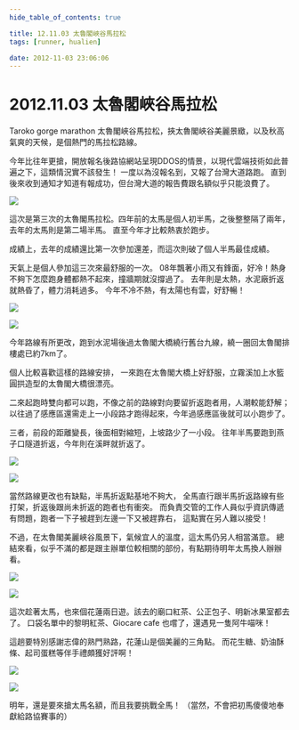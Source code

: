 ```yaml
---
hide_table_of_contents: true

title: 12.11.03 太魯閣峽谷馬拉松
tags: [runner, hualien]

date: 2012-11-03 23:06:06
---
```


2012.11.03 太魯閣峽谷馬拉松
========================

Taroko gorge marathon 太魯閣峽谷馬拉松，挾太魯閣峽谷美麗景緻，以及秋高氣爽的天候，是個熱門的馬拉松路線。

今年比往年更搶，開放報名後路協網站呈現DDOS的情景，以現代雲端技術如此普遍之下，這類情況實不該發生！
一度以為沒報名到，又報了台灣大道路跑。
直到後來收到通知才知道有報成功，但台灣大道的報告費跟名額似乎只能浪費了。

![](http://farm9.staticflickr.com/8350/8185399123_431ca19d17_c.jpg)

這次是第三次的太魯閣馬拉松。四年前的太馬是個人初半馬，之後整整隔了兩年，去年的太馬則是第二場半馬。
直至今年才比較熱衷於跑步。

成績上，去年的成績還比第一次參加還差，而這次則破了個人半馬最佳成績。

天氣上是個人參加這三次來最舒服的一次。
08年飄著小雨又有鋒面，好冷！熱身不夠下怎麼跑身體都熱不起來，撞牆期就沒撐過了。
去年則是太熱，水泥廠折返就熱昏了，體力消耗過多。
今年不冷不熱，有太陽也有雲，好舒暢！

![](http://farm9.staticflickr.com/8065/8185427456_2c825a5f6d_c.jpg)

![](http://farm9.staticflickr.com/8490/8185393529_d0a72fa5e7_c.jpg)

今年路線有所更改，跑到水泥場後過太魯閣大橋繞行舊台九線，繞一圈回太魯閣排樓處已約7km了。

個人比較喜歡這樣的路線安排，
一來跑在太魯閣大橋上好舒服，立霧溪加上水籃圓拱造型的太魯閣大橋很漂亮。

二來起跑時雙向都可以跑，不像之前的路線對向要留折返跑者用，人潮較能舒解；
以往過了感應區還需走上一小段路才跑得起來，今年過感應區後就可以小跑步了。

三者，前段的距離變長，後面相對縮短，上坡路少了一小段。
往年半馬要跑到燕子口隧道折返，今年則在溪畔就折返了。

![](http://farm9.staticflickr.com/8199/8185377807_f6b114fcf4_c.jpg)

![](http://farm9.staticflickr.com/8208/8185382233_28dae72b32_c.jpg)

當然路線更改也有缺點，半馬折返點基地不夠大，
全馬直行跟半馬折返路線有些打架，折返後跟尚未折返的跑者也有衝突。
而負責交管的工作人員似乎資訊傳遞有問題，跑者一下子被趕到左邊一下又被趕靠右，
這點實在另人難以接受！

不過，在太魯閣美麗峽谷風景下，氣候宜人的溫度，這太馬仍另人相當滿意。
總結來看，似乎不滿的都是跟主辦單位較相關的部份，有點期待明年太馬換人辦辦看。

![](http://farm9.staticflickr.com/8482/8185425520_f1ce45c876_c.jpg)

![](http://farm9.staticflickr.com/8342/8185426602_0d2379451b_c.jpg)

這次趁著太馬，也來個花蓮兩日遊。該去的廟口紅茶、公正包子、明新冰果室都去了。
口袋名單中的黎明紅茶、Giocare cafe 也嚐了，還遇見一隻阿牛喵咪！

這趟要特別感謝志偉的熟門熟路，花蓮山是個美麗的三角點。
而花生糖、奶油酥條、起司蛋糕等伴手禮頗獲好評啊！

![](http://farm9.staticflickr.com/8208/8185409702_77a7eac8ed_c.jpg)

![](http://farm9.staticflickr.com/8058/8185412514_564849e911_c.jpg)

明年，還是要來搶太馬名額，而且我要挑戰全馬！
（當然，不會把初馬傻傻地奉獻給路協賽事的）
